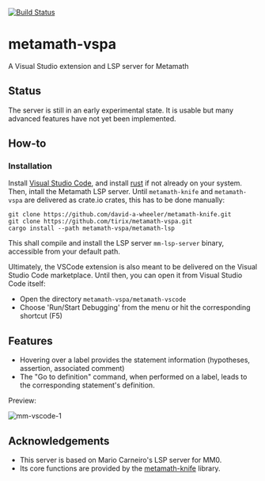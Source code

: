 [![Build Status](https://github.com/tirix/metamath-vspa/actions/workflows/ci.yml/badge.svg)](https://github.com/tirix/metamath-vspa/actions?query=workflow%3Aci)

# metamath-vspa
A Visual Studio extension and LSP server for Metamath

## Status

The server is still in an early experimental state. It is usable but many advanced features have not yet been implemented.

## How-to

### Installation

Install [Visual Studio Code](https://code.visualstudio.com/), and install [rust](https://www.rust-lang.org/tools/install) if not already on your system.
Then, intall the Metamath LSP server. Until `metamath-knife` and `metamath-vspa` are delivered as crate.io crates, this has to be done manually:
```
git clone https://github.com/david-a-wheeler/metamath-knife.git
git clone https://github.com/tirix/metamath-vspa.git
cargo install --path metamath-vspa/metamath-lsp
```
This shall compile and install the LSP server `mm-lsp-server` binary, accessible from your default path.

Ultimately, the VSCode extension is also meant to be delivered on the Visual Studio Code marketplace. Until then, you can open it from Visual Studio Code itself:
* Open the directory `metamath-vspa/metamath-vscode`
* Choose 'Run/Start Debugging' from the menu or hit the corresponding shortcut (F5)

## Features

* Hovering over a label provides the statement information (hypotheses, assertion, associated comment)
* The "Go to definition" command, when performed on a label, leads to the corresponding statement's definition.

Preview:

![mm-vscode-1](https://user-images.githubusercontent.com/5831830/153800753-80e6af30-7a5e-4154-addb-39bd3ff1ae6f.gif)

## Acknowledgements

- This server is based on Mario Carneiro's LSP server for MM0.
- Its core functions are provided by the [metamath-knife](https://github.com/david-a-wheeler/metamath-knife) library.
